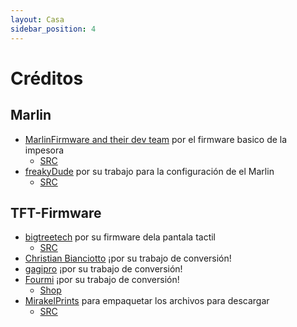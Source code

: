 ```yaml
---
layout: Casa
sidebar_position: 4
---
```


# Créditos
## Marlin
- [MarlinFirmware and their dev team](https://marlinfw.org/) por el firmware basico de la impesora
  - [SRC](https://github.com/MarlinFirmware/Marlin)
- [freakyDude](https://blog.freakydu.de/) por su trabajo para la configuración de el Marlin
  - [SRC](https://github.com/freakydude/Marlin)

## TFT-Firmware
- [bigtreetech](https://bigtree-tech.com/de/) por su firmware dela pantala tactil
  - [SRC](https://github.com/bigtreetech/BIGTREETECH-TouchScreenFirmware)
- [Christian Bianciotto](https://github.com/ciotto) ¡por su trabajo de conversión!
- [gagipro](https://github.com/gagipro) ¡por su trabajo de conversión!
- [Fourmi](https://github.com/Fourmi) ¡por su trabajo de conversión!
  - [Shop](https://www.hotends.fr)
- [MirakelPrints](https://github.com/MirakelPrints) para empaquetar los archivos para descargar
  - [SRC](https://github.com/MirakelPrints/BIGTREETECH-TouchScreenFirmware)
